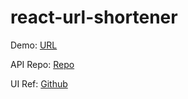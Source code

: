 # react-url-shortener
Demo: [URL](https://turl.netlify.app/ "URL")

API Repo: [Repo](https://github.com/save-sut/go-url-shortener "Repo")

UI Ref: [Github](https://github.com/bauripalash/fossurl "Github")

